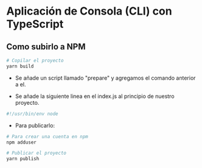 # Aplicación de Consola (CLI) con TypeScript

## Como subirlo a NPM

```bash
# Copilar el proyecto
yarn build
```

- Se añade un script llamado "prepare" y agregamos el comando anterior a el.

- Se añade la siguiente linea en el index.js al principio de nuestro proyecto.

```js
#!/usr/bin/env node
```

- Para publicarlo:

```bash
# Para crear una cuenta en npm
npm adduser

# Publicar el proyecto
yarn publish
```
